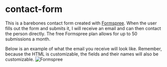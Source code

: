 # contact-form

This is a barebones contact form created with [Formspree](https://formspree.io/). When the user fills out the form and submits it, I will receive an email and can then contact the person directly. The free Formspree plan allows for up to 50 submissions a month.

Below is an example of what the email you receive will look like. Remember, because the HTML is customizable, the fields and their names will also be customizable. 
![Formspree](https://user-images.githubusercontent.com/113956778/232566873-4d7ea1f2-8aea-4323-afa2-ab42e6d2d769.png)

